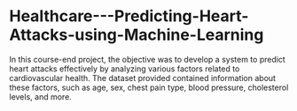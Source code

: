 # Healthcare---Predicting-Heart-Attacks-using-Machine-Learning
In this course-end project, the objective was to develop a system to predict heart attacks effectively by analyzing various factors related to cardiovascular health. The dataset provided contained information about these factors, such as age, sex, chest pain type, blood pressure, cholesterol levels, and more.
